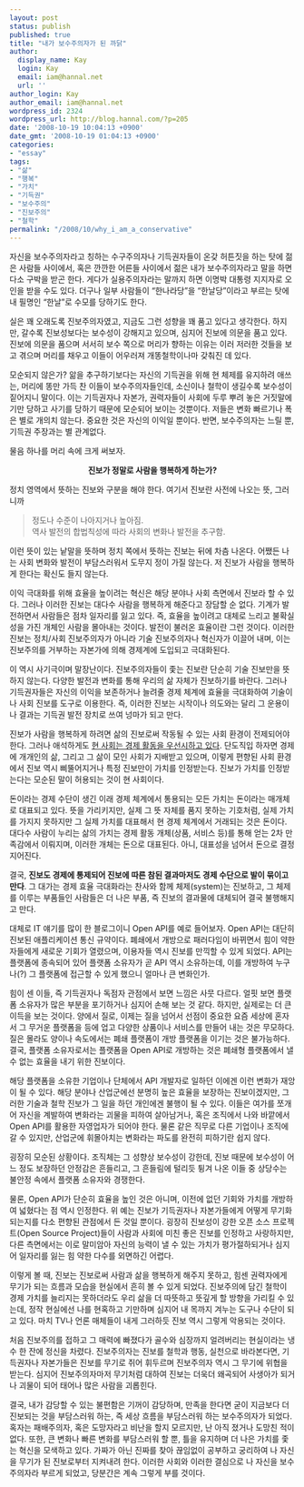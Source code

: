 ```yaml
---
layout: post
status: publish
published: true
title: "내가 보수주의자가 된 까닭"
author:
  display_name: Kay
  login: Kay
  email: iam@hannal.net
  url: ''
author_login: Kay
author_email: iam@hannal.net
wordpress_id: 2324
wordpress_url: http://blog.hannal.com/?p=205
date: '2008-10-19 10:04:13 +0900'
date_gmt: '2008-10-19 01:04:13 +0900'
categories:
- "essay"
tags:
- "삶"
- "행복"
- "가치"
- "기득권"
- "보수주의"
- "진보주의"
- "철학"
permalink: "/2008/10/why_i_am_a_conservative"
---
```

<p>자신을 보수주의자라고 칭하는 수구주의자나 기득권자들이 온갖 허튼짓을 하는 탓에 젊은 사람들 사이에서, 혹은 깐깐한 어른들 사이에서 젊은 내가 보수주의자라고 말을 하면 다소 구박을 받곤 한다. 게다가 실용주의자라는 말까지 하면 이명박 대통령 지지자로 오인을 받을 수도 있다. 더구나 일부 사람들이 “한나라당”을 “한날당”이라고 부르는 탓에 내 필명인 “한날”로 수모를 당하기도 한다.</p>
<p>실은 꽤 오래도록 진보주의자였고, 지금도 그런 성향을 꽤 품고 있다고 생각한다. 하지만, 갈수록 진보성보다는 보수성이 강해지고 있으며, 심지어 진보에 의문을 품고 있다. 진보에 의문을 품으며 서서히 보수 쪽으로 머리가 향하는 이유는 이러 저러한 것들을 보고 겪으며 머리를 채우고 이들이 어우러져 개똥철학이나마 갖춰진 데 있다.</p>
<p>모순되지 않은가? 앎을 추구하기보다는 자신의 기득권을 위해 현 체제를 유지하려 애쓰는, 머리에 똥만 가득 찬 이들이 보수주의자들인데, 소신이나 철학이 생길수록 보수성이 짙어지니 말이다. 이는 기득권자나 자본가, 권력자들이 사회에 두루 뿌려 놓은 거짓말에 기만 당하고 사기를 당하기 때문에 모순되어 보이는 것뿐이다. 저들은 변화 빠르기나 폭은 별로 개의치 않는다. 중요한 것은 자신의 이익일 뿐이다. 반면, 보수주의자는 느릴 뿐, 기득권 주장과는 별 관계없다.</p>
<p>물음 하나를 머리 속에 크게 써보자.</p>
<p style="text-align:center;"><strong>진보가 정말로 사람을 행복하게 하는가?</strong></p>
<p>정치 영역에서 뜻하는 진보와 구분을 해야 한다. 여기서 진보란 사전에 나오는 뜻, 그러니까</p>
<blockquote><p>정도나 수준이 나아지거나 높아짐.<br />
역사 발전의 합법칙성에 따라 사회의 변화나 발전을 추구함.
</p></blockquote>
<p>이런 뜻이 있는 낱말을 뜻하며 정치 쪽에서 뜻하는 진보는 뒤에 차츰 나온다. 어쨌든 나는 사회 변화와 발전이 부담스러워서 도무지 정이 가질 않는다. 저 진보가 사람을 행복하게 한다는 확신도 들지 않는다.</p>
<p>이익 극대화를 위해 효율을 높이려는 혁신은 해당 분야나 사회 측면에서 진보라 할 수 있다. 그러나 이러한 진보는 대다수 사람을 행복하게 해준다고 장담할 순 없다. 기계가 발전하면서 사람들은 점차 일자리를 잃고 있다. 즉, 효율을 높이려고 대체로 느리고 불확실성을 가진 개체인 사람을 몰아내는 것이다. 발전이 불러온 효율이란 그런 것이다. 이러한 진보는 정치/사회 진보주의자가 아니라 기술 진보주의자나 혁신자가 이끌어 내며, 이는 진보주의를 거부하는 자본가에 의해 경제계에 도입되고 극대화된다.</p>
<p>이 역시 사기극이며 말장난이다. 진보주의자들이 좇는 진보란 단순히 기술 진보만을 뜻하지 않는다. 다양한 발전과 변화를 통해 우리의 삶 자체가 진보하기를 바란다. 그러나 기득권자들은 자신의 이익을 보존하거나 늘려줄 경제 체계에 효율을 극대화하여 기술이나 사회 진보를 도구로 이용한다. 즉, 이러한 진보는 시작이나 의도와는 달리 그 운용이나 결과는 기득권 발전 장치로 쓰여 넝마가 되고 만다.</p>
<p>진보가 사람을 행복하게 하려면 삶의 진보로써 작동될 수 있는 사회 환경이 전제되어야 한다. 그러나 애석하게도 <a href="http://blog.hannal.com/the_perspectives_of_the_social/">현 사회는 경제 활동을 우선시하고 있다</a>. 단도직입 하자면 경제에 개개인의 삶, 그리고 그 삶이 모인 사회가 지배받고 있으며, 이렇게 편향된 사회 환경에서 진보 역시 삐뚤어지거나 특정 진보만이 가치를 인정받는다. 진보가 가치를 인정받는다는 모순된 말이 허용되는 것이 현 사회이다.</p>
<p>돈이라는 경제 수단이 생긴 이래 경제 체계에서 통용되는 모든 가치는 돈이라는 매개체로 대표되고 있다. 뜻을 가리키지만, 실제 그 뜻 자체를 품지 못하는 기호처럼, 실제 가치를 가지지 못하지만 그 실제 가치를 대표해서 현 경제 체계에서 거래되는 것은 돈이다. 대다수 사람이 누리는 삶의 가치는 경제 활동 개체(상품, 서비스 등)를 통해 얻는 2차 만족감에서 이뤄지며, 이러한 개체는 돈으로 대표된다. 아니, 대표성을 넘어서 돈으로 결정 지어진다.</p>
<p>결국, <strong>진보도 경제에 통제되어 진보에 따른 참된 결과마저도 경제 수단으로 발이 묶이고 만다</strong>. 그 대가는 경제 효율 극대화라는 찬사와 함께 체제(system)는 진보하고, 그 체제를 이루는 부품들인 사람들은 더 나은 부품, 즉 진보의 결과물에 대체되어 결국 불행해지고 만다.</p>
<p>대체로 IT 얘기를 많이 한 블로그이니 Open API를 예로 들어보자. Open API는 대단히 진보된 애플리케이션 통신 규약이다. 폐쇄에서 개방으로 패러다임이 바뀌면서 힘이 약한 자들에게 새로운 기회가 열렸으며, 이용자들 역시 진보를 만끽할 수 있게 되었다. API는 플랫폼에 종속되어 있어 플랫폼 소유자가 곧 API 역시 소유하는데, 이를 개방하여 누구나(?) 그 플랫폼에 접근할 수 있게 했으니 얼마나 큰 변화인가.</p>
<p>힘이 센 이들, 즉 기득권자나 독점자 관점에서 보면 느낌은 사뭇 다르다. 얼핏 보면 플랫폼 소유자가 많은 부분을 포기하거나 심지어 손해 보는 것 같다. 하지만, 실제로는 더 큰 이득을 보는 것이다. 양에서 질로, 이제는 질을 넘어서 선점이 중요한 요즘 세상에 혼자서 그 무거운 플랫폼을 등에 업고 다양한 상품이나 서비스를 만들어 내는 것은 무모하다. 질은 몰라도 양이나 속도에서는 폐쇄 플랫폼이 개방 플랫폼을 이기는 것은 불가능하다. 결국, 플랫폼 소유자로서는 플랫폼을 Open API로 개방하는 것은 폐쇄형 플랫폼에서 낼 수 없는 효율을 내기 위한 진보이다.</p>
<p>해당 플랫폼을 소유한 기업이나 단체에서 API 개발자로 일하던 이에겐 이런 변화가 재앙이 될 수 있다. 해당 분야나 산업군에선 분명히 높은 효율을 보장하는 진보이겠지만, 그러한 기술과 철학 진보가 그 일을 하던 개인에겐 불행이 될 수 있다. 이들은 여가를 쪼개어 자신을 계발하여 변화라는 괴물을 피하여 살아남거나, 혹은 조직에서 나와 바깥에서 Open API를 활용한 자영업자가 되어야 한다. 물론 같은 직무로 다른 기업이나 조직에 갈 수 있지만, 산업군에 휘몰아치는 변화라는 파도를 완전히 피하기란 쉽지 않다.</p>
<p>굉장히 모순된 상황이다. 조직체는 그 성향상 보수성이 강한데, 진보 때문에 보수성이 어느 정도 보장하던 안정감은 흔들리고, 그 흔들림에 털리듯 튕겨 나온 이들 중 상당수는 불안정 속에서 플랫폼 소유자와 경쟁한다.</p>
<p>물론, Open API가 단순히 효율을 높인 것은 아니며, 이전에 없던 기회와 가치를 개방하여 넓혔다는 점 역시 인정한다. 위 예는 진보가 기득권자나 자본가들에게 어떻게 무기화 되는지를 다소 편향된 관점에서 든 것일 뿐이다. 굉장히 진보성이 강한 오픈 소스 프로젝트(Open Source Project)들이 사람과 사회에 미친 좋은 진보를 인정하고 사랑하지만, 다른 측면에서는 이로 말미암아 자신의 능력이 낼 수 있는 가치가 평가절하되거나 심지어 일자리를 잃는 힘 약한 다수를 외면하긴 어렵다.</p>
<p>이렇게 볼 때, 진보는 진보로써 사람과 삶을 행복하게 해주지 못하고, 힘센 권력자에게 무기가 되는 흐름과 모습을 현실에서 흔히 볼 수 있게 되었다. 진보주의에 담긴 철학이 경제 가치를 늘리지는 못하더라도 우리 삶을 더 따뜻하고 뜻깊게 할 방향을 가리킬 수 있는데, 정작 현실에선 나를 현혹하고 기만하며 심지어 내 목까지 겨누는 도구나 수단이 되고 있다. 마치 TV나 언론 매체들이 내게 그러하듯 진보 역시 그렇게 악용되는 것이다.</p>
<p>처음 진보주의를 접하고 그 매력에 빠졌다가 골수와 심장까지 얼려버리는 현실이라는 냉수 한 잔에 정신을 차렸다. 진보주의자는 진보를 철학과 행동, 실천으로 바라본다면, 기득권자나 자본가들은 진보를 무기로 쥐어 휘두르며 진보주의자 역시 그 무기에 위협을 받는다. 심지어 진보주의자마저 무기처럼 대하여 진보는 더욱더 왜곡되어 사생아가 되거나 괴물이 되어 태어나 많은 사람을 괴롭힌다.</p>
<p>결국, 내가 감당할 수 있는 불편함은 기꺼이 감당하며, 만족을 한다면 굳이 지금보다 더 진보되는 것을 부담스러워 하는, 즉 세상 흐름을 부담스러워 하는 보수주의자가 되었다. 혹자는 패배주의자, 혹은 도망자라고 비난을 할지 모르지만, 난 아직 졌거나 도망친 적이 없다. 또한, 큰 변화나 빠른 변화를 부담스러워 할 뿐, 틀을 유지하며 더 나은 가치를 좇는 혁신을 모색하고 있다. 가짜가 아닌 진짜를 찾아 끊임없이 공부하고 궁리하여 나 자신을 무기가 된 진보로부터 지켜내려 한다. 이러한 사회와 이러한 결심으로 나 자신을 보수주의자라 부르게 되었고, 당분간은 계속 그렇게 부를 것이다.</p>
